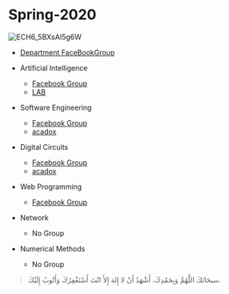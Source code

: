 # Spring-2020


![ECH6_5BXsAI5g6W](https://user-images.githubusercontent.com/48678280/76150854-36a0a200-60b7-11ea-87d2-f819a8df9136.jpg)



- [Department FaceBookGroup](https://www.facebook.com/groups/199578377477253/)

- Artificial Intelligence
	- [Facebook Group](https://www.facebook.com/groups/402281437270669/)
	- [LAB](https://alexuuni-my.sharepoint.com/personal/youstina_nabil_alexu_edu_eg/_layouts/15/onedrive.aspx?id=%2Fpersonal%2Fyoustina%5Fnabil%5Falexu%5Fedu%5Feg%2FDocuments%2FGeneral%2FAI&originalPath=aHR0cHM6Ly9hbGV4dXVuaS1teS5zaGFyZXBvaW50LmNvbS86ZjovZy9wZXJzb25hbC95b3VzdGluYV9uYWJpbF9hbGV4dV9lZHVfZWcvRXZKSFlHMGN3TFJCdGxBckVGTnhFa0lCb0lmdnNQUDBIbjcwOHFFbzZjYy1ydz9ydGltZT1sS21tNjdIQzEwZw)

- Software Engineering
	- [Facebook Group](https://www.facebook.com/groups/611352722773810/)
	- [acadox](http://www.acadox.com/class/57335#resources)
	
- Digital Circuits
	- [Facebook Group](https://www.facebook.com/groups/199578377477253/)
	- [acadox](http://www.acadox.com/class/57404#resources)
	
- Web Programming
	- [Facebook Group](https://www.facebook.com/groups/882485745540764/)

- Network
	- No Group
	
- Numerical Methods
	- No Group
	
	
	

> سبحَانَكَ اللَّهُمَّ وَبِحَمْدِكَ، أَشْهَدُ أَنْ لا إِلهَ إِلأَ انْتَ أَسْتَغْفِرُكَ وَأَتْوبُ إِلَيْكَ.
